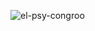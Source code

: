 ![el-psy-congroo]([https://cdn.discordapp.com/emojis/959604343143792680.gif?size=48&quality=lossless](https://64.media.tumblr.com/a7984824cc61f2598042c3a6efdcae87/tumblr_peyhfhwL2F1ufsyoco1_540.gifv))
